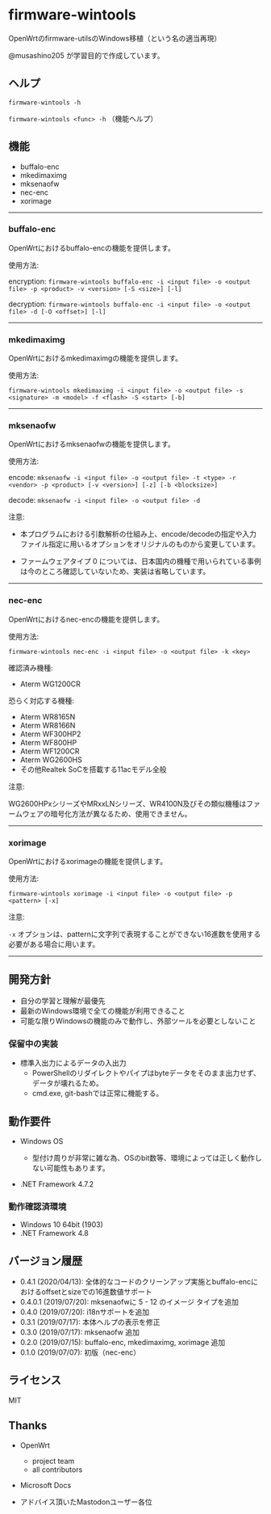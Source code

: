# firmware-wintools

OpenWrtのfirmware-utilsのWindows移植（という名の適当再現）

@musashino205 が学習目的で作成しています。

## ヘルプ

```firmware-wintools -h```

```firmware-wintools <func> -h``` （機能ヘルプ）

## 機能

- buffalo-enc
- mkedimaximg
- mksenaofw
- nec-enc
- xorimage

---

### buffalo-enc

OpenWrtにおけるbuffalo-encの機能を提供します。

使用方法:

encryption: ```firmware-wintools buffalo-enc -i <input file> -o <output file> -p <product> -v <version> [-S <size>] [-l]```

decryption: ```firmware-wintools buffalo-enc -i <input file> -o <output file> -d [-O <offset>] [-l]```

---

### mkedimaximg

OpenWrtにおけるmkedimaximgの機能を提供します。

使用方法:

```firmware-wintools mkedimaximg -i <input file> -o <output file> -s <signature> -m <model> -f <flash> -S <start> [-b]```

---

### mksenaofw

OpenWrtにおけるmksenaofwの機能を提供します。

使用方法:

encode: ```mksenaofw -i <input file> -o <output file> -t <type> -r <vendor> -p <product> [-v <version>] [-z] [-b <blocksize>]```

decode: ```mksenaofw -i <input file> -o <output file> -d```

注意:

- 本プログラムにおける引数解析の仕組み上、encode/decodeの指定や入力ファイル指定に用いるオプションをオリジナルのものから変更しています。

- ファームウェアタイプ 0 については、日本国内の機種で用いられている事例は今のところ確認していないため、実装は省略しています。

---

### nec-enc

OpenWrtにおけるnec-encの機能を提供します。

使用方法:

```firmware-wintools nec-enc -i <input file> -o <output file> -k <key>```

確認済み機種:

- Aterm WG1200CR

恐らく対応する機種:

- Aterm WR8165N
- Aterm WR8166N
- Aterm WF300HP2
- Aterm WF800HP
- Aterm WF1200CR
- Aterm WG2600HS
- その他Realtek SoCを搭載する11acモデル全般

注意:

WG2600HPxシリーズやMRxxLNシリーズ、WR4100N及びその類似機種はファームウェアの暗号化方法が異なるため、使用できません。

---

### xorimage

OpenWrtにおけるxorimageの機能を提供します。

使用方法:

```firmware-wintools xorimage -i <input file> -o <output file> -p <pattern> [-x]```

注意:

```-x``` オプションは、patternに文字列で表現することができない16進数を使用する必要がある場合に用います。

---

## 開発方針

- 自分の学習と理解が最優先
- 最新のWindows環境で全ての機能が利用できること
- 可能な限りWindowsの機能のみで動作し、外部ツールを必要としないこと

### 保留中の実装

- 標準入出力によるデータの入出力
  - PowerShellのリダイレクトやパイプはbyteデータをそのまま出力せず、データが壊れるため。
  - cmd.exe, git-bashでは正常に機能する。

## 動作要件

- Windows OS
  - 型付け周りが非常に雑な為、OSのbit数等、環境によっては正しく動作しない可能性もあります。

- .NET Framework 4.7.2

### 動作確認済環境

- Windows 10 64bit (1903)
- .NET Framework 4.8

## バージョン履歴

- 0.4.1 (2020/04/13): 全体的なコードのクリーンアップ実施とbuffalo-encにおけるoffsetとsizeでの16進数値サポート
- 0.4.0.1 (2019/07/20): mksenaofwに 5 - 12 のイメージ タイプを追加
- 0.4.0 (2019/07/20): i18nサポートを追加
- 0.3.1 (2019/07/17): 本体ヘルプの表示を修正
- 0.3.0 (2019/07/17): mksenaofw 追加
- 0.2.0 (2019/07/15): buffalo-enc, mkedimaximg, xorimage 追加
- 0.1.0 (2019/07/07): 初版（nec-enc）

## ライセンス

MIT

## Thanks

- OpenWrt
  - project team
  - all contributors

- Microsoft Docs

- アドバイス頂いたMastodonユーザー各位
